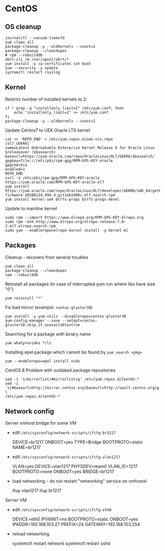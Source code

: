 # CentOS

## OS cleanup

    journalctl --vacuum-time=7d
    yum clean all
    package-cleanup -y --oldkernels --count=2
    package-cleanup --cleandupes
    # rpm --rebuilddb
    abrt-cli rm /var/spool/abrt/*
    yum install -y ca-certificates ssh bash
    yum --security -y update
    systemctl restart rsyslog


## Kernel

Restrict number of installed kernels to 2:

    if ! grep -q "installonly_limit=2" /etc/yum.conf; then
        echo "installonly_limit=2" >> /etc/yum.conf
    fi
    package-cleanup -y --oldkernels --count=2


Update Centos7 to UEK Oracle LTS kernel

```
cat << 'REPO_END' > /etc/yum.repos.d/uek-olx.repo
[ol7_UEKR6]
name=Latest Unbreakable Enterprise Kernel Release 6 for Oracle Linux $releasever ($basearch)
baseurl=https://yum.oracle.com/repo/OracleLinux/OL7/UEKR6/$basearch/
gpgkey=file:///etc/pki/rpm-gpg/RPM-GPG-KEY-oracle
gpgcheck=1
enabled=1
REPO_END
curl -o /etc/pki/rpm-gpg/RPM-GPG-KEY-oracle https://yum.oracle.com/RPM-GPG-KEY-oracle-ol7
yum install https://yum.oracle.com/repo/OracleLinux/OL7/developer/UEKR6/x86_64/getPackage/linux-firmware-20200124-999.4.git1eb2408c.el7.noarch.rpm
yum install kernel-uek btrfs-progs btrfs-progs-devel
```

Update to mainline kernel

    sudo rpm --import https://www.elrepo.org/RPM-GPG-KEY-elrepo.org
    sudo rpm -Uvh http://www.elrepo.org/elrepo-release-7.0-3.el7.elrepo.noarch.rpm
    sudo yum --enablerepo=elrepo-kernel install -y kernel-ml


## Packages

Cleanup - recovers from several troubles

    yum clean all
    package-cleanup --cleandupes
    rpm --rebuilddb

Reinstall all packages (in case of interrupted yum run where libs have size "0")

    yum reinstall "*"


Fix bad mirror (example: `centos-gluster38`)

    yum install -y yum-utils --disablerepo=centos-gluster38
    yum-config-manager --save --setopt=centos-gluster38.skip_if_unavailable=true

Searching for a package with binary name

    yum whatprovides */ls

Installing epel package which cannot be found by `yum search <pkg>`

    yum --enablerepo=epel install ncdu

CentOS 8 Problem with outdated package repositories

    sed -i 's/mirrorlist/#mirrorlist/g' /etc/yum.repos.d/CentOS-*
    sed -i 's|#baseurl=http://mirror.centos.org|baseurl=http://vault.centos.org|g' \
    /etc/yum.repos.d/CentOS-*


## Network config

Server vmhost bridge for some VM

* edit `/etc/sysconfig/network-scripts/ifcfg-br1217`

    DEVICE=br1217
    ONBOOT=yes
    TYPE=Bridge
    BOOTPROTO=static
    NAME=br1217

* edit `/etc/sysconfig/network-scripts/ifcfg-vlan1217`

    VLAN=yes
    DEVICE=vlan1217
    PHYSDEV=team0
    VLAN_ID=1217
    BOOTPROTO=none
    ONBOOT=yes
    BRIDGE=br1217


* load networking - do not restart "networking" service on vmhosts!

    ifup vlan1217
    ifup br1217

Server VM

* edit `/etc/sysconfig/network-scripts/ifcfg-eth0`

    DEVICE=eth0
    IPV6INIT=no
    BOOTPROTO=static
    ONBOOT=yes
    IPADDR=192.168.103.27
    PREFIX=24
    GATEWAY=192.168.103.254

* reload networking

    systemctl restart network
    systemctl restart sshd
